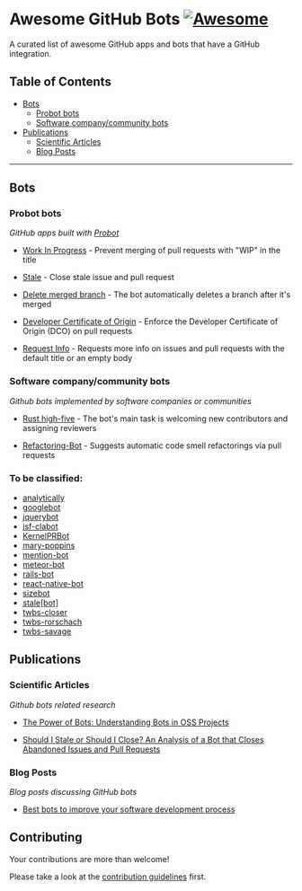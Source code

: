 # Awesome GitHub Bots [![Awesome](https://cdn.rawgit.com/sindresorhus/awesome/d7305f38d29fed78fa85652e3a63e154dd8e8829/media/badge.svg)](https://github.com/sindresorhus/awesome)

A curated list of awesome GitHub apps and bots that have a GitHub integration. 

## Table of Contents
- [Bots](#bots) 
    - [Probot bots](#probot)
    - [Software company/community bots](#software)
- [Publications](#publications)
    - [Scientific Articles](#articles)
    - [Blog Posts](#posts)
  
---

## Bots
### Probot bots

*GitHub apps built with [Probot](https://probot.github.io/)*

* [Work In Progress](https://github.com/wip/app) - Prevent merging of pull requests with "WIP" in the title

* [Stale](https://github.com/probot/stale) - Close stale issue and pull request 

* [Delete merged branch](https://github.com/svanboxel/delete-merged-branch) - The bot automatically deletes a branch after it's merged

* [Developer Certificate of Origin](https://github.com/probot/dco) - Enforce the Developer Certificate of Origin (DCO) on pull requests

* [Request Info](https://github.com/behaviorbot/request-info) - Requests more info on issues and pull requests with the default title or an empty body

### Software company/community bots

*Github bots implemented by software companies or communities*

* [Rust high-five](https://github.com/rust-highfive) - The bot's main task is welcoming new contributors and assigning reviewers

* [Refactoring-Bot](https://github.com/Refactoring-Bot/Refactoring-Bot) - Suggests automatic code smell refactorings via pull requests

### To be classified:

* [analytically](https://github.com/analytically)
* [googlebot](https://github.com/googlebot)
* [jquerybot](https://github.com/jquerybot)
* [jsf-clabot](https://github.com/jsf-clabot)
* [KernelPRBot](https://github.com/KernelPRBot)
* [mary-poppins](https://github.com/mary-poppins)
* [mention-bot](https://github.com/mention-bot)
* [meteor-bot](https://github.com/meteor-bot)
* [rails-bot](https://github.com/rails-bot)
* [react-native-bot](https://github.com/react-native-bot)
* [sizebot](https://github.com/sizebot)
* [stale[bot]](https://github.com/stale[bot])
* [twbs-closer](https://github.com/twbs-closer)
* [twbs-rorschach](https://github.com/twbs-rorschach)
* [twbs-savage](https://github.com/twbs-savage)

## Publications

### Scientific Articles

*Github bots related research*

* [The Power of Bots: Understanding Bots in OSS Projects](https://mairieli.github.io/files/papers/CSCW2018.pdf)

* [Should I Stale or Should I Close? An Analysis of a Bot that Closes Abandoned Issues and Pull Requests](https://mairieli.github.io/files/papers/BotSE2019.pdf)

### Blog Posts

*Blog posts discussing GitHub bots*

* [Best bots to improve your software development process](https://livablesoftware.com/best-bots-software-development/)

## Contributing
Your contributions are more than welcome! 

Please take a look at the [contribution guidelines](CONTRIBUTING.md) first.
